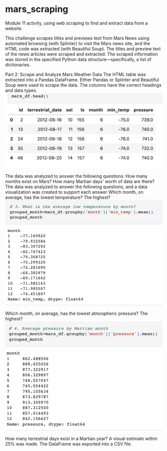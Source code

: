 # mars_scraping
Module 11 activity, using web scraping to find and extract data from a website.


This challenge scrapes titles and previews text from Mars News using
automated browsing (with Splinter) to visit the Mars news site, and the HTML code was extracted (with Beautiful Soup).
The titles and preview text of the news articles were scraped and extracted.
The scraped information was stored in the specified Python data structure—specifically, a list of dictionaries.


Part 2: Scrape and Analyze Mars Weather Data
The HTML table was extracted into a Pandas DataFrame. Either Pandas or Splinter and Beautiful Soup were used to scrape the data. 
The columns have the correct headings and data types. 
![Dataframe](screenshot3.png)

The data was analyzed to answer the following questions: 
How many months exist on Mars? 
How many Martian days' worth of data are there? 
The data was analyzed to answer the following questions, and a data visualization was created to support each answer
Which month, on average, has the lowest temperature? The highest? 
![Temps](screenshot2.png)

Which month, on average, has the lowest atmospheric pressure? The highest? 
![Pressure](screenshot1.png)

How many terrestrial days exist in a Martian year? A visual estimate within 25% was made. 
The DataFrame was exported into a CSV file. 
